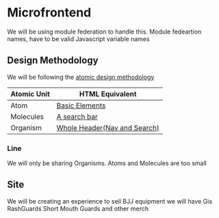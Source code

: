 # Microfrontend

We will be using module federation to handle this.
Module fedeartion names, have to be valid Javascript variable names

## Design Methodology

We will be following the [atomic design methodology](https://atomicdesign.bradfrost.com/chapter-2/)

| Atomic Unit | HTML Equivalent |
|-------------|-----------------|
|   Atom      | [Basic Elements](https://developer.mozilla.org/en-US/docs/Web/HTML/Element)  |
|   Molecules  | [A search bar](https://www.w3schools.com/howto/howto_css_searchbar.asp) |
| Organism|  [Whole Header(Nav and Search)](https://blog.tubikstudio.com/best-practices-for-website-header-design/)

### Line

We will only be sharing Organisms. Atoms and Molecules are too small

## Site

We will be creating an experience to sell BJJ equipment
we will have Gis RashGuards Short Mouth Guards and other merch
